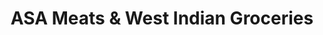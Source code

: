 ---
title: "ASA Meats & West Indian Groceries"
url: /brampton/asa-meats-und-west-indian-groceries/
shop: Supermarkt
---